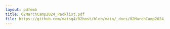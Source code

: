 ```yaml
---
layout: pdfemb
title: 02MarchCamp2024_Packlist.pdf
file: https://github.com/matsq4/02host/blob/main/_docs/02MarchCamp2024_Packlist.pdf
---
```

